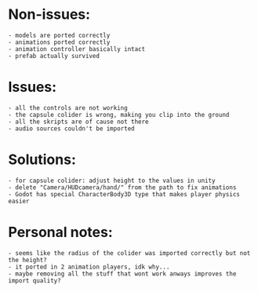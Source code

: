 # Non-issues:

    - models are ported correctly
    - animations ported correctly
    - animation controller basically intact
    - prefab actually survived

# Issues:
    
    - all the controls are not working
    - the capsule colider is wrong, making you clip into the ground
    - all the skripts are of cause not there
    - audio sources couldn't be imported

# Solutions:

    - for capsule colider: adjust height to the values in unity
    - delete "Camera/HUDcamera/hand/" from the path to fix animations
    - Godot has special CharacterBody3D type that makes player physics easier

# Personal notes:

    - seems like the radius of the colider was imported correctly but not the height?
    - it ported in 2 animation players, idk why...
    - maybe removing all the stuff that wont work anways improves the import quality?